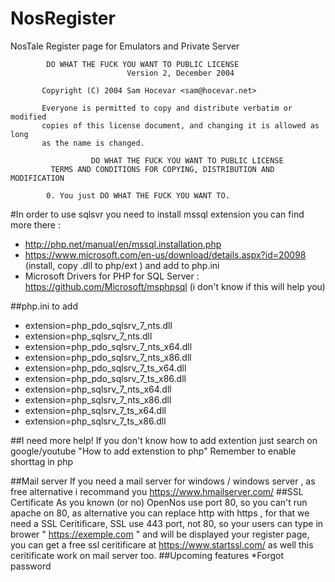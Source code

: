 # NosRegister
NosTale Register page for Emulators and Private Server

            DO WHAT THE FUCK YOU WANT TO PUBLIC LICENSE 
                              Version 2, December 2004 

           Copyright (C) 2004 Sam Hocevar <sam@hocevar.net> 

           Everyone is permitted to copy and distribute verbatim or modified 
           copies of this license document, and changing it is allowed as long 
           as the name is changed. 

                      DO WHAT THE FUCK YOU WANT TO PUBLIC LICENSE 
             TERMS AND CONDITIONS FOR COPYING, DISTRIBUTION AND MODIFICATION 

            0. You just DO WHAT THE FUCK YOU WANT TO.
            
        
#In order to use sqlsvr you need to install mssql extension you can find more there : 
* http://php.net/manual/en/mssql.installation.php
* https://www.microsoft.com/en-us/download/details.aspx?id=20098 (install, copy .dll to php/ext ) and add to php.ini
* Microsoft Drivers for PHP for SQL Server : https://github.com/Microsoft/msphpsql (i don't know if this will help you)

##php.ini to add
* extension=php_pdo_sqlsrv_7_nts.dll 
* extension=php_sqlsrv_7_nts.dll
* extension=php_pdo_sqlsrv_7_nts_x64.dll
* extension=php_pdo_sqlsrv_7_nts_x86.dll
* extension=php_pdo_sqlsrv_7_ts_x64.dll
* extension=php_pdo_sqlsrv_7_ts_x86.dll
* extension=php_sqlsrv_7_nts_x64.dll
* extension=php_sqlsrv_7_nts_x86.dll
* extension=php_sqlsrv_7_ts_x64.dll
* extension=php_sqlsrv_7_ts_x86.dll

##I need more help!
If you don't know how to add extention just search on google/youtube "How to add extenstion to php"
Remember to enable shorttag in php

##Mail server
If you need a mail server for windows / windows server , as free alternative i recommand you https://www.hmailserver.com/
##SSL Certificate
As you known (or no) OpenNos use port 80, so you can't run apache on 80, as alternative you can replace http with https , for that we need a SSL Ceritificare, SSL use 443 port, not 80, so your users can type in brower " https://exemple.com " and will be displayed your register page,  you can get a free ssl ceritificare at https://www.startssl.com/ as well this ceritificate work on mail server too.
##Upcoming features
*Forgot password
